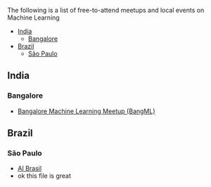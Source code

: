 The following is a list of free-to-attend meetups and local events on Machine Learning

- [India](#india)
    -   [Bangalore](#bangalore)
- [Brazil](#india)
    -   [São Paulo](#saopaulo)
<a name="india"></a>
## India

<a name="bangalore"></a>
### Bangalore
* [Bangalore Machine Learning Meetup (BangML)](https://www.meetup.com/BangML/)

<a name="brazil"></a>
## Brazil

<a name="saopaulo"></a>
### São Paulo
* [AI Brasil](https://www.meetup.com/pt-BR/ai-brasil/)
* ok this file is great 
